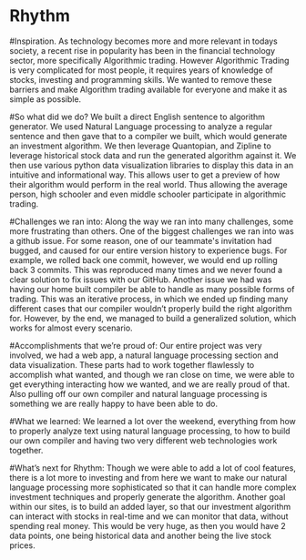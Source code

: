 # Rhythm

#Inspiration.
As technology becomes more and more relevant in todays society, a recent rise in popularity has been in the financial technology sector, more specifically Algorithmic trading. However Algorithmic Trading is very complicated for most people, it requires years of knowledge of stocks, investing and programming skills. We wanted to remove these barriers and make Algorithm trading available for everyone and make it as simple as possible.

#So what did we do?
We built a direct English sentence to algorithm generator. We used Natural Language processing to analyze a regular sentence and then gave that to a compiler we built, which would generate an investment algorithm. We then leverage Quantopian, and Zipline to leverage historical stock data and run the generated algorithm against it. We then use various python data visualization libraries to display this data in an intuitive and informational way. This allows user to get a preview of how their algorithm would perform in the real world. Thus allowing the average person, high schooler and even middle schooler participate in algorithmic trading.

#Challenges we ran into:
Along the way we ran into many challenges, some more frustrating than others. One of the biggest challenges we ran into was a github issue. For some reason, one of our teammate's invitation had bugged, and caused for our entire version history to experience bugs. For example, we rolled back one commit, however, we would end up rolling back 3 commits. This was reproduced many times and we never found a clear solution to fix issues with our GitHub. Another issue we had was having our home built compiler be able to handle as many possible forms of trading. This was an iterative process, in which we ended up finding many different cases that our compiler wouldn’t properly build the right algorithm for. However, by the end, we managed to build a generalized solution, which works for almost every scenario.

#Accomplishments that we’re proud of:
Our entire project was very involved, we had a web app, a natural language processing section and data visualization. These parts had to work together flawlessly to accomplish what wanted, and though we ran close on time, we were able to get everything interacting how we wanted, and we are really proud of that. Also pulling off our own compiler and natural language processing is something we are really happy to have been able to do.

#What we learned:
We learned a lot over the weekend, everything from how to properly analyze text using natural language processing, to how to build our own compiler and having two very different web technologies work together.

#What’s next for Rhythm:
Though we were able to add a lot of cool features, there is a lot more to investing and from here we want to make our natural language processing more sophisticated so that it can handle more complex investment techniques and properly generate the algorithm. Another goal within our sites, is to build an added layer, so that our investment algorithm can interact with stocks in real-time and we can monitor that data, without spending real money. This would be very huge, as then you would have 2 data points, one being historical data and another being the live stock prices.

